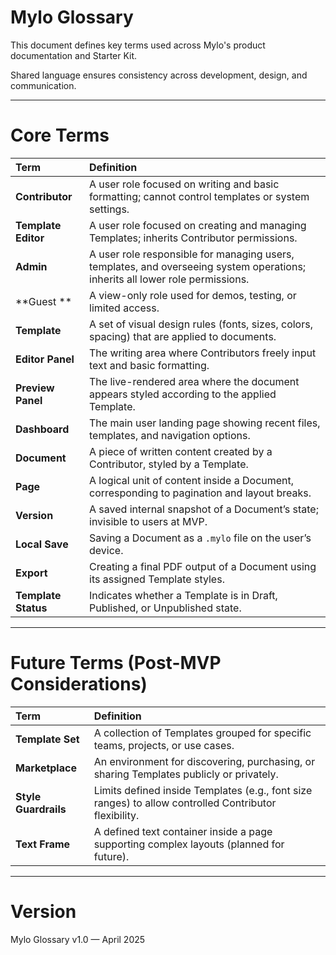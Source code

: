 # Mylo Glossary

This document defines key terms used across Mylo's product documentation and Starter Kit.

Shared language ensures consistency across development, design, and communication.

---

# Core Terms

| Term | Definition |
|:---|:---|
| **Contributor** | A user role focused on writing and basic formatting; cannot control templates or system settings. |
| **Template Editor** | A user role focused on creating and managing Templates; inherits Contributor permissions. |
| **Admin** | A user role responsible for managing users, templates, and overseeing system operations; inherits all lower role permissions. |
| **Guest ** | A view-only role used for demos, testing, or limited access. |
| **Template** | A set of visual design rules (fonts, sizes, colors, spacing) that are applied to documents. |
| **Editor Panel** | The writing area where Contributors freely input text and basic formatting. |
| **Preview Panel** | The live-rendered area where the document appears styled according to the applied Template. |
| **Dashboard** | The main user landing page showing recent files, templates, and navigation options. |
| **Document** | A piece of written content created by a Contributor, styled by a Template. |
| **Page** | A logical unit of content inside a Document, corresponding to pagination and layout breaks. |
| **Version** | A saved internal snapshot of a Document’s state; invisible to users at MVP. |
| **Local Save** | Saving a Document as a `.mylo` file on the user’s device. |
| **Export** | Creating a final PDF output of a Document using its assigned Template styles. |
| **Template Status** | Indicates whether a Template is in Draft, Published, or Unpublished state. |

---

# Future Terms (Post-MVP Considerations)

| Term | Definition |
|:---|:---|
| **Template Set** | A collection of Templates grouped for specific teams, projects, or use cases. |
| **Marketplace** | An environment for discovering, purchasing, or sharing Templates publicly or privately. |
| **Style Guardrails** | Limits defined inside Templates (e.g., font size ranges) to allow controlled Contributor flexibility. |
| **Text Frame** | A defined text container inside a page supporting complex layouts (planned for future). |

---

# Version

Mylo Glossary v1.0 — April 2025
